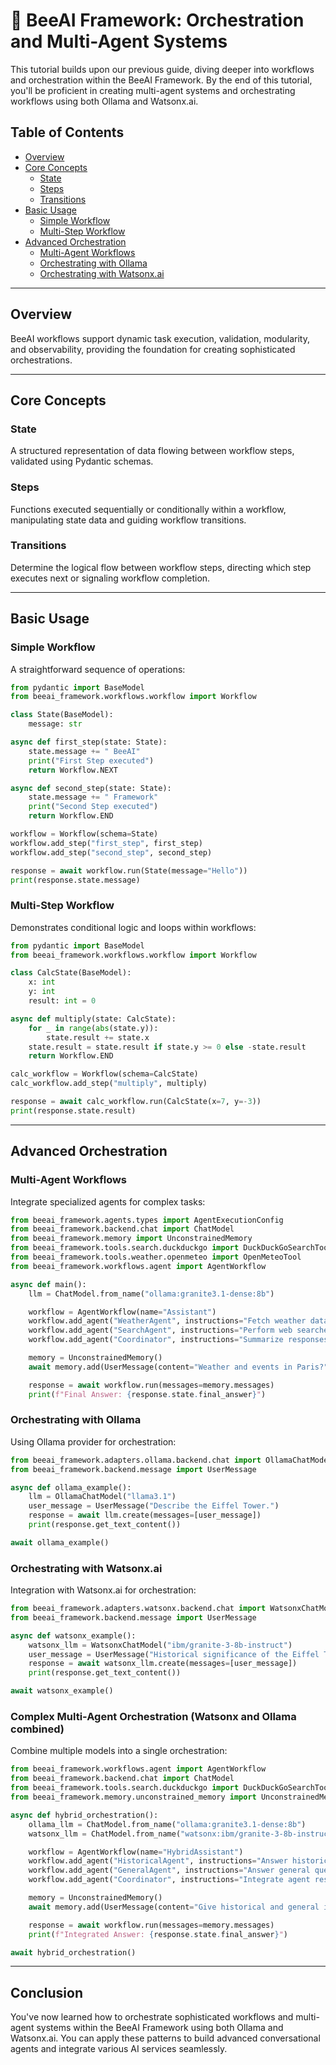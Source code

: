 # 🐝 BeeAI Framework: Orchestration and Multi-Agent Systems

This tutorial builds upon our previous guide, diving deeper into workflows and orchestration within the BeeAI Framework. By the end of this tutorial, you'll be proficient in creating multi-agent systems and orchestrating workflows using both Ollama and Watsonx.ai.

## Table of Contents
- [Overview](#overview)
- [Core Concepts](#core-concepts)
  - [State](#state)
  - [Steps](#steps)
  - [Transitions](#transitions)
- [Basic Usage](#basic-usage)
  - [Simple Workflow](#simple-workflow)
  - [Multi-Step Workflow](#multi-step-workflow)
- [Advanced Orchestration](#advanced-orchestration)
  - [Multi-Agent Workflows](#multi-agent-workflows)
  - [Orchestrating with Ollama](#orchestrating-with-ollama)
  - [Orchestrating with Watsonx.ai](#orchestrating-with-watsonxai)

---

## Overview

BeeAI workflows support dynamic task execution, validation, modularity, and observability, providing the foundation for creating sophisticated orchestrations.

---

## Core Concepts

### State
A structured representation of data flowing between workflow steps, validated using Pydantic schemas.

### Steps
Functions executed sequentially or conditionally within a workflow, manipulating state data and guiding workflow transitions.

### Transitions
Determine the logical flow between workflow steps, directing which step executes next or signaling workflow completion.

---

## Basic Usage

### Simple Workflow
A straightforward sequence of operations:
```python
from pydantic import BaseModel
from beeai_framework.workflows.workflow import Workflow

class State(BaseModel):
    message: str

async def first_step(state: State):
    state.message += " BeeAI"
    print("First Step executed")
    return Workflow.NEXT

async def second_step(state: State):
    state.message += " Framework"
    print("Second Step executed")
    return Workflow.END

workflow = Workflow(schema=State)
workflow.add_step("first_step", first_step)
workflow.add_step("second_step", second_step)

response = await workflow.run(State(message="Hello"))
print(response.state.message)
```

### Multi-Step Workflow
Demonstrates conditional logic and loops within workflows:
```python
from pydantic import BaseModel
from beeai_framework.workflows.workflow import Workflow

class CalcState(BaseModel):
    x: int
    y: int
    result: int = 0

async def multiply(state: CalcState):
    for _ in range(abs(state.y)):
        state.result += state.x
    state.result = state.result if state.y >= 0 else -state.result
    return Workflow.END

calc_workflow = Workflow(schema=CalcState)
calc_workflow.add_step("multiply", multiply)

response = await calc_workflow.run(CalcState(x=7, y=-3))
print(response.state.result)
```

---

## Advanced Orchestration

### Multi-Agent Workflows
Integrate specialized agents for complex tasks:

```python
from beeai_framework.agents.types import AgentExecutionConfig
from beeai_framework.backend.chat import ChatModel
from beeai_framework.memory import UnconstrainedMemory
from beeai_framework.tools.search.duckduckgo import DuckDuckGoSearchTool
from beeai_framework.tools.weather.openmeteo import OpenMeteoTool
from beeai_framework.workflows.agent import AgentWorkflow

async def main():
    llm = ChatModel.from_name("ollama:granite3.1-dense:8b")

    workflow = AgentWorkflow(name="Assistant")
    workflow.add_agent("WeatherAgent", instructions="Fetch weather data.", tools=[OpenMeteoTool()], llm=llm)
    workflow.add_agent("SearchAgent", instructions="Perform web searches.", tools=[DuckDuckGoSearchTool()], llm=llm)
    workflow.add_agent("Coordinator", instructions="Summarize responses.", llm=llm)

    memory = UnconstrainedMemory()
    await memory.add(UserMessage(content="Weather and events in Paris?"))

    response = await workflow.run(messages=memory.messages)
    print(f"Final Answer: {response.state.final_answer}")
```

### Orchestrating with Ollama
Using Ollama provider for orchestration:

```python
from beeai_framework.adapters.ollama.backend.chat import OllamaChatModel
from beeai_framework.backend.message import UserMessage

async def ollama_example():
    llm = OllamaChatModel("llama3.1")
    user_message = UserMessage("Describe the Eiffel Tower.")
    response = await llm.create(messages=[user_message])
    print(response.get_text_content())

await ollama_example()
```

### Orchestrating with Watsonx.ai
Integration with Watsonx.ai for orchestration:

```python
from beeai_framework.adapters.watsonx.backend.chat import WatsonxChatModel
from beeai_framework.backend.message import UserMessage

async def watsonx_example():
    watsonx_llm = WatsonxChatModel("ibm/granite-3-8b-instruct")
    user_message = UserMessage("Historical significance of the Eiffel Tower?")
    response = await watsonx_llm.create(messages=[user_message])
    print(response.get_text_content())

await watsonx_example()
```

### Complex Multi-Agent Orchestration (Watsonx and Ollama combined)
Combine multiple models into a single orchestration:

```python
from beeai_framework.workflows.agent import AgentWorkflow
from beeai_framework.backend.chat import ChatModel
from beeai_framework.tools.search.duckduckgo import DuckDuckGoSearchTool
from beeai_framework.memory.unconstrained_memory import UnconstrainedMemory

async def hybrid_orchestration():
    ollama_llm = ChatModel.from_name("ollama:granite3.1-dense:8b")
    watsonx_llm = ChatModel.from_name("watsonx:ibm/granite-3-8b-instruct")

    workflow = AgentWorkflow(name="HybridAssistant")
    workflow.add_agent("HistoricalAgent", instructions="Answer historical questions.", tools=[DuckDuckGoSearchTool()], llm=watsonx_llm)
    workflow.add_agent("GeneralAgent", instructions="Answer general questions.", llm=ollama_llm)
    workflow.add_agent("Coordinator", instructions="Integrate agent responses.", llm=ollama_llm)

    memory = UnconstrainedMemory()
    await memory.add(UserMessage(content="Give historical and general information about the Eiffel Tower."))

    response = await workflow.run(messages=memory.messages)
    print(f"Integrated Answer: {response.state.final_answer}")

await hybrid_orchestration()
```

---

## Conclusion

You've now learned how to orchestrate sophisticated workflows and multi-agent systems within the BeeAI Framework using both Ollama and Watsonx.ai. You can apply these patterns to build advanced conversational agents and integrate various AI services seamlessly.


